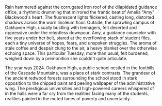 Rain hammered against the corrugated iron roof of the dilapidated guidance office, a rhythmic drumming that mirrored the frantic beat of Amelia "Amy" Blackwood's heart.  The fluorescent lights flickered, casting long, distorted shadows across the worn linoleum floor.  Outside, the sprawling campus of Oakhaven High, usually bustling with teenagers, felt deserted and oppressive under the relentless downpour.  Amy, a guidance counselor with five years under her belt, stared at the overflowing stack of student files, each a tiny universe of hopes, fears, and unspoken struggles.  The aroma of stale coffee and despair clung to the air, a heavy blanket over the otherwise echoing space. This particular Tuesday, more than usual, felt burdened, weighed down by a premonition she couldn't quite articulate.  

The year was 2024.  Oakhaven High, a public school nestled in the foothills of the Cascade Mountains, was a place of stark contrasts.  The grandeur of the ancient redwood forests surrounding the school stood in stark opposition to the chipped paint and peeling wallpaper of the administrative wing.  The prestigious universities and high-powered careers whispered of in the halls were a far cry from the realities facing many of the students, realities painted in the muted tones of poverty and uncertainty.
